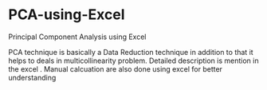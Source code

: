 # PCA-using-Excel
Principal Component Analysis using Excel

PCA  technique is basically a Data Reduction technique in addition to that it helps to deals in multicollinearity problem.
Detailed description is mention in the excel . 
Manual calcuation are also done using excel for better understanding
